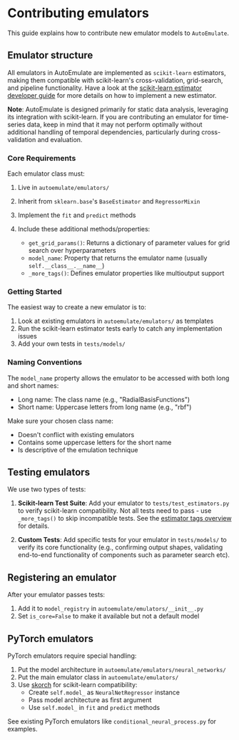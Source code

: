 # Contributing emulators

This guide explains how to contribute new emulator models to `AutoEmulate`.

## Emulator structure

All emulators in AutoEmulate are implemented as `scikit-learn` estimators, making them compatible with scikit-learn's cross-validation, grid-search, and pipeline functionality. Have a look at the [scikit-learn estimator developer guide](https://scikit-learn.org/1.5/developers/develop.html#rolling-your-own-estimator) for more details on how to implement a new estimator.

**Note**: AutoEmulate is designed primarily for static data analysis, leveraging its integration with scikit-learn. If you are contributing an emulator for time-series data, keep in mind that it may not perform optimally without additional handling of temporal dependencies, particularly during cross-validation and evaluation.
### Core Requirements

Each emulator class must:

1. Live in `autoemulate/emulators/`
2. Inherit from `sklearn.base`'s `BaseEstimator` and `RegressorMixin`
3. Implement the `fit` and `predict` methods
4. Include these additional methods/properties:

   - `get_grid_params()`: Returns a dictionary of parameter values for grid search over hyperparameters
   - `model_name`: Property that returns the emulator name (usually `self.__class__.__name__`)
   - `_more_tags()`: Defines emulator properties like multioutput support

### Getting Started

The easiest way to create a new emulator is to:

1. Look at existing emulators in `autoemulate/emulators/` as templates
2. Run the scikit-learn estimator tests early to catch any implementation issues
3. Add your own tests in `tests/models/`

### Naming Conventions

The `model_name` property allows the emulator to be accessed with both long and short names:

- Long name: The class name (e.g., "RadialBasisFunctions") 
- Short name: Uppercase letters from long name (e.g., "rbf")

Make sure your chosen class name:

- Doesn't conflict with existing emulators
- Contains some uppercase letters for the short name
- Is descriptive of the emulation technique

## Testing emulators

We use two types of tests:

1. **Scikit-learn Test Suite**: Add your emulator to `tests/test_estimators.py` to verify scikit-learn compatibility. Not all tests need to pass - use `_more_tags()` to skip incompatible tests. See the [estimator tags overview](https://scikit-learn.org/1.5/developers/develop.html#estimator-tags) for details.

2. **Custom Tests**: Add specific tests for your emulator in `tests/models/` to verify its core functionality (e.g., confirming output shapes, validating end-to-end functionality of components such as parameter search etc).

## Registering an emulator

After your emulator passes tests:

1. Add it to `model_registry` in `autoemulate/emulators/__init__.py`
2. Set `is_core=False` to make it available but not a default model

## PyTorch emulators

PyTorch emulators require special handling:

1. Put the model architecture in `autoemulate/emulators/neural_networks/`
2. Put the main emulator class in `autoemulate/emulators/`
3. Use [skorch](https://skorch.readthedocs.io/) for scikit-learn compatibility:
   - Create `self.model_` as `NeuralNetRegressor` instance
   - Pass model architecture as first argument
   - Use `self.model_` in `fit` and `predict` methods

See existing PyTorch emulators like `conditional_neural_process.py` for examples.
